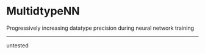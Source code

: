 # MultidtypeNN
Progressively increasing datatype precision during neural network training

----------------
untested
